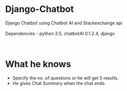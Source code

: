 # Django-Chatbot
Django Chatbot using Chatbot AI and Stackexchange api
<br/>
<br/>
Dependencies - python 3.5, chatbotAI 0.1.2.4, django
<br/>
<br/>
<br/>
# What he knows
- Specify the no. of questions or he will get 5 results.
- He gives Chat Summary when the chat ends.
<br/>
<br/>
